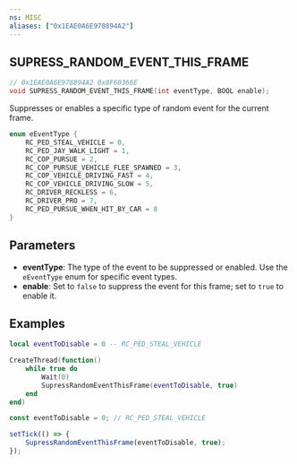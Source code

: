 ```yaml
---
ns: MISC
aliases: ["0x1EAE0A6E978894A2"]
---
```

## SUPRESS_RANDOM_EVENT_THIS_FRAME

```c
// 0x1EAE0A6E978894A2 0x8F60366E
void SUPRESS_RANDOM_EVENT_THIS_FRAME(int eventType, BOOL enable);
```

Suppresses or enables a specific type of random event for the current frame.

```c
enum eEventType {
    RC_PED_STEAL_VEHICLE = 0,
    RC_PED_JAY_WALK_LIGHT = 1,
    RC_COP_PURSUE = 2,
    RC_COP_PURSUE_VEHICLE_FLEE_SPAWNED = 3,
    RC_COP_VEHICLE_DRIVING_FAST = 4,
    RC_COP_VEHICLE_DRIVING_SLOW = 5,
    RC_DRIVER_RECKLESS = 6,
    RC_DRIVER_PRO = 7,
    RC_PED_PURSUE_WHEN_HIT_BY_CAR = 8
}
```

## Parameters
* **eventType**: The type of the event to be suppressed or enabled. Use the `eEventType` enum for specific event types.
* **enable**: Set to `false` to suppress the event for this frame; set to `true` to enable it.


## Examples
```lua
local eventToDisable = 0 -- RC_PED_STEAL_VEHICLE

CreateThread(function()
    while true do
        Wait(0)
        SupressRandomEventThisFrame(eventToDisable, true)
    end
end)
```

```js
const eventToDisable = 0; // RC_PED_STEAL_VEHICLE

setTick(() => {
    SupressRandomEventThisFrame(eventToDisable, true);
});
```

